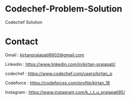# Codechef-Problem-Solution
Codechef Solution

# Contact

Gmail     : kirtanprajapati6602@gmail.com

Linkedin  : https://www.linkedin.com/in/kirtan-prajapati/

codechef  : https://www.codechef.com/users/kirtan_p 

Codeforce : https://codeforces.com/profile/kirtan_18

Instagram : https://www.instagram.com/k_i_t_u_prajapati95/
